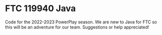 # FTC 119940 Java
Code for the 2022-2023 PowerPlay season.
We are new to Java for FTC so this will be an adventure for our team. Suggestions or help appreciated!
